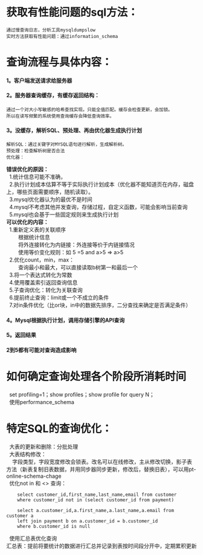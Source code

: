 # 获取有性能问题的sql方法：  
    通过慢查询日志，分析工具mysqldumpslow  
    实时方法获取有性能问题：通过information_schema  
# 查询流程与具体内容：  
  #### 1。客户端发送请求给服务器  
  #### 2。服务器查询缓存，有缓存返回结构：  
    通过一个对大小写敏感的哈希查找实现。只能全值匹配。缓存会检查更新，会加锁。  
    所以在读写频繁的系统使用查询缓存会降低查询效率。  
  #### 3。没缓存，解析SQL、预处理、再由优化器生成执行计划    
    解析SQL：通过关键字对MYSQL语句进行解析，生成解析树。  
    预处理：检查解析树是否合法    
    优化器：  
**错误优化的原因：**  
&#160;&#160;1.统计信息可能不准确，  
&#160;&#160;2.执行计划成本估算不等于实际执行计划成本（优化器不能知道页在内存，磁盘上，哪些页面需要顺序，随机读取）。    
&#160;&#160;3.mysql优化器认为的最优不是时间    
&#160;&#160;4.mysql不考虑其他并发查询，存储过程，自定义函数，可能会影响当前查询    
&#160;&#160;5.mysql也会基于一些固定规则来生成执行计划    
**可以优化的内容：**    
&#160;&#160;1.重新定义表的关联顺序     
&#160;&#160;&#160;&#160;&#160;&#160;&#160;&#160;根据统计信息    
&#160;&#160;&#160;&#160;&#160;&#160;&#160;&#160;将外连接转化为内链接：外连接等价于内链接情况    
&#160;&#160;&#160;&#160;&#160;&#160;&#160;&#160;使用等价变化规则：如 5 =5 and a>5  => a>5    
&#160;&#160;2.优化count，min，max：   
&#160;&#160;&#160;&#160;&#160;&#160;&#160;&#160;查询最小和最大，可以直接读取b树第一和最后一个    
&#160;&#160;3.将一个表达式转化为常数    
&#160;&#160;4.使用覆盖索引返回查询信息    
&#160;&#160;5.子查询优化：转化为关联查询    
&#160;&#160;6.提前终止查询：limit或一个不成立的条件    
&#160;&#160;7.对in条件优化（比or块，in中的数据先排序，二分查找来确定是否满足条件）    
  #### 4。Mysql根据执行计划，调用存储引擎的API查询    
  #### 5。返回结果    
  #### 2到5都有可能对查询造成影响    
#  如何确定查询处理各个阶段所消耗时间    
&#160;&#160;set profiling=1；show profiles；show profile for query N；  
&#160;&#160;使用performance_schema  
# 特定SQL的查询优化：  
&#160;&#160;大表的更新和删除：分批处理  
&#160;&#160;大表结构修改：   
&#160;&#160;&#160;&#160;字段类型，字段宽度修改会锁表。改名可以在线修改，主从修改切换，影子表方法（新表复制旧表数据，并用同步器同步更新，修改后，替换旧表），可以用pt-online-schema-chage  
&#160;&#160;优化not in 和 <> 查询：  

        select customer_id,first_name,last_name,email from customer     
        where customer_id not in (select customer_id from payment)      

        select a.customer_id,a.first_name,a.last_name,a.email from customer a  
        left join payment b on a.customer_id = b.customer_id   
        where b.customer_id is null  

&#160;&#160;使用汇总表优化查询  
汇总表：提前将要统计的数据进行汇总并记录到表按时间段分开中，定期累积更新    
